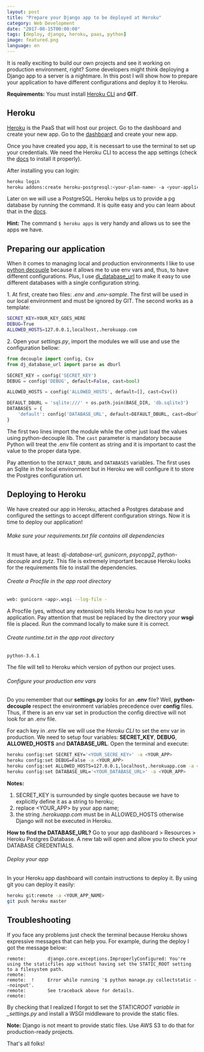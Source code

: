 ```yaml
---
layout: post
title: "Prepare your Django app to be deployed at Heroku"
category: Web Development
date: "2017-08-15T00:00:00"
tags: [deploy, django, heroku, paas, python]
image: featured.png
language: en
---
```


It is really exciting to build our own projects and see it working on production environment, right? Some developers might think deploying a Django app to a server is a nightmare. In this post I will show how to prepare your application to have different configurations and deploy it to Heroku.

**Requirements:** You must install [Heroku CLI](https://devcenter.heroku.com/articles/heroku-cli) and **GIT**.

## Heroku

[Heroku](http://www.heroku.com) is the PaaS that will host our project. Go to the dashboard and create your new app. Go to the [dashboard](https://dashboard.heroku.com/apps) and create your new app.

Once you have created you app, it is necessart to use the terminal to set up your credentials. We need the Heroku CLI to access the app settings (check the [docs](https://devcenter.heroku.com/articles/heroku-cli) to install it properly).

After installing you can login:

```bash
heroku login
heroku addons:create heroku-postgresql:<your-plan-name> -a <your-application-name>
```

Later on we will use a PostgreSQL. Heroku helps us to provide a pg database by running the command. It is quite easy and you can learn about that in the [docs](https://devcenter.heroku.com/articles/heroku-postgresql#provisioning-heroku-postgres).

**Hint:** The command `$ heroku apps` is very handy and allows us to see the apps we have.

## Preparing our application

When it comes to managing local and production environments I like to use [python decouple](https://github.com/henriquebastos/python-decouple) because it allows me to use env vars and, thus, to have different configurations. Plus, I use [dj_database_url](https://github.com/kennethreitz/dj-database-url) to make it easy to use different databases with a single configuration string.

1\. At first, create two files: _.env_ and _.env-sample_. The first will be used in our local environment and must be ignored by GIT. The second works as a template:

```bash
SECRET_KEY=YOUR_KEY_GOES_HERE
DEBUG=True
ALLOWED_HOSTS=127.0.0.1,localhost,.herokuapp.com
```

2\. Open your _settings.py_, import the modules we will use and use the configuration bellow:

```python
from decouple import config, Csv
from dj_database_url import parse as dburl

SECRET_KEY = config('SECRET_KEY')
DEBUG = config('DEBUG', default=False, cast=bool)

ALLOWED_HOSTS = config('ALLOWED_HOSTS', default=[], cast=Csv())

DEFAULT_DBURL = 'sqlite:///' + os.path.join(BASE_DIR, 'db.sqlite3')
DATABASES = {
    'default': config('DATABASE_URL', default=DEFAULT_DBURL, cast=dburl)
}
```

The first two lines import the module while the other just load the values using python-decouple lib. The `cast` parameter is mandatory because Python will treat the .env file content as string and it is important to cast the value to the proper data type.

Pay attention to the `DEFAULT_DBURL` and `DATABASES` variables. The first uses an Sqlite in the local environment but in Heroku we will configure it to store the Postgres configuration url.

## Deploying to Heroku

We have created our app in Heroku, attached a Postgres database and configured the settings to accept different configuration strings. Now it is time to deploy our application!

###### Make sure your requirements.txt file contains all dependencies

It must have, at least: _dj-database-url_, _gunicorn_, _psycopg2_, _python-decouple_ and _pytz_. This file is extremely important because Heroku looks for the requirements file to install the dependencies.

###### Create a Procfile in the app root directory

```bash
web: gunicorn <app>.wsgi --log-file -
```

A Procfile (yes, without any extension) tells Heroku how to run your application. Pay attention that **<app>** must be replaced by the directory your **wsgi** file is placed. Run the command locally to make sure it is correct.

###### Create runtime.txt in the app root directory

```
python-3.6.1
```

The file will tell to Heroku which version of python our project uses.

###### Configure your production env vars

Do you remember that our **settings.py** looks for an **.env** file? Well, **python-decouple** respect the environment variables precedence over **config** files. Thus, if there is an env var set in production the config directive will not look for an .env file.

For each key in _.env_ file we will use the _Heroku CLI_ to set the env var in production. We need to setup four variables: **SECRET_KEY**, **DEBUG**, **ALLOWED_HOSTS** and **DATABASE_URL**. Open the terminal and execute:

```bash
heroku config:set SECRET_KEY='<YOUR_SECRE_KEY>' -a <YOUR_APP>
heroku config:set DEBUG=False -a <YOUR_APP>
heroku config:set ALLOWED_HOSTS=127.0.0.1,localhost,.herokuapp.com -a <YOUR_APP>
heroku config:set DATABASE_URL='<YOUR_DATABASE_URL>' -a <YOUR_APP>
```

**Notes:**

1. SECRET_KEY is surrounded by single quotes because we have to explicitly define it as a string to heroku;
1. replace <YOUR_APP> by your app name;
1. the string _.herokuapp.com_ must be in ALLOWED_HOSTS otherwise Django will not be executed in Heroku.

**How to find the DATABASE_URL?** Go to your app dashboard > Resources > Heroku Postgres Database. A new tab will open and allow you to check your DATABASE CREDENTIALS.

###### Deploy your app

In your Heroku app dashboard will contain instructions to deploy it. By using git you can deploy it easily:

```bash
heroku git:remote -a <YOUR_APP_NAME>
git push heroku master
```

## Troubleshooting

If you face any problems just check the terminal because Heroku shows expressive messages that can help you. For example, during the deploy I got the message below:

```
remote:        django.core.exceptions.ImproperlyConfigured: You're using the staticfiles app without having set the STATIC_ROOT setting to a filesystem path.
remote:
remote:  !     Error while running '$ python manage.py collectstatic --noinput'.
remote:        See traceback above for details.
remote:
```

By checking that I realized I forgot to set the STATIC*ROOT variable in \_settings.py* and install a WSGI middleware to provide the static files.

**Note:** Django is not meant to provide static files. Use AWS S3 to do that for production-ready projects.

That's all folks!
